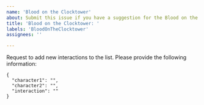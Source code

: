 ```yaml
---
name: 'Blood on the Clocktower'
about: Submit this issue if you have a suggestion for the Blood on the Clocktower app
title: 'Blood on the Clocktower: '
labels: 'BloodOnTheClocktower'
assignees: ''

---
```


Request to add new interactions to the list. Please provide the following information:

```
{
  "character1": "",
  "character2": "",
  "interaction": ""
}
```
